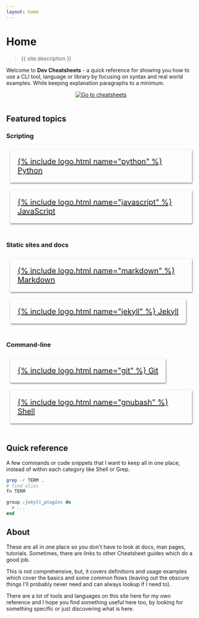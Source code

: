 ```yaml
---
layout: home
---
```

# Home


> {{ site.description }}

Welcome to **Dev Cheatsheets** - a quick reference for showing you how to use a CLI tool, language or library by focusing on syntax and real world examples. While keeping explanation paragraphs to a minimum.

<div align="center" style="padding-bottom: 1em;">
    <a href="{{ site.baseurl }}{% link cheatsheets/index.md %}">
        <img src="https://img.shields.io/badge/all_cheatsheet_topics-blue?style=for-the-badge"
            alt="Go to cheatsheets"/>
    </a>
</div>


## Featured topics

### Scripting

<div class="flex-container">
    <a href="{{ site.baseurl }}{% link cheatsheets/python/index.md %}">
        <div>
            {% include logo.html name="python" %}
            <span>Python</span>
        </div>
    </a>
    <a href="{{ site.baseurl }}{% link cheatsheets/javascript/index.md %}">
        <div>
            {% include logo.html name="javascript" %}
            <span>JavaScript</span>
        </div>
    </a>
</div>

### Static sites and docs

<div class="flex-container">
    <a href="{{ site.baseurl }}{% link cheatsheets/markdown/index.md %}">
        <div>
            {% include logo.html name="markdown" %}
            <span>Markdown</span>
        </div>
    </a>
    <a href="{{ site.baseurl }}{% link cheatsheets/jekyll/index.md %}">
        <div>
            {% include logo.html name="jekyll" %}
            <span>Jekyll</span>
        </div>
    </a>

</div>

### Command-line

<div class="flex-container">
    <a href="{{ site.baseurl }}{% link cheatsheets/git/index.md %}">
        <div>
            {% include logo.html name="git" %}
            <span>Git</span>
        </div>
    </a>
    <a href="{{ site.baseurl }}{% link cheatsheets/shell/index.md %}">
        <div>
            {% include logo.html name="gnubash" %}
            <span>Shell</span>
        </div>
    </a>

</div>


## Quick reference

A few commands or code snippets that I want to keep all in one place, instead of within each category like Shell or Grep.

```sh
grep -r TERM .
# find alias
fn TERM
```

```ruby
group :jekyll_plugins do
  # ...
end
```


## About

These are all in one place so you don't have to look at docs, man pages, tutorials. Sometimes, there are links to other Cheatsheet guides which do a good job.

This is not comprehensive, but, it covers definitions and usage examples which cover the basics and some common flows (leaving out the obscure things I'll probably never need and can always lookup if I need to).

There are a lot of tools and languages on this site here for my own reference and I hope you find something useful here too, by looking for something specific or just discovering what is here.


<style>
    .flex-container {
        display: flex;
        flex-wrap: wrap;
        padding-bottom: 1em;
    }

    .flex-container>a>div {
        margin: 10px;
        padding: 20px;
        font-size: 20px;

        box-shadow: 1px 2px 4px gray;
    }

</style>
